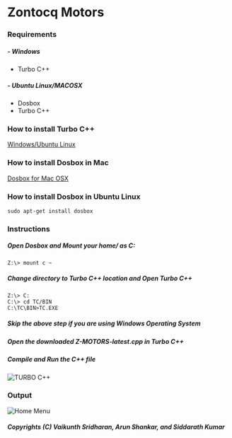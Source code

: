 # Zontocq Motors 
### Requirements 
##### - Windows  
* Turbo C++
##### - Ubuntu Linux/MACOSX
* Dosbox
* Turbo C++
### How to install Turbo C++ 
 [Windows/Ubuntu Linux](http://bharatflake.blogspot.com/2012/07/how-to-instal-turbo-c-in-ubuntu.html)
### How to install Dosbox in Mac
[Dosbox for Mac OSX](http://www.dosbox.com/wiki/DOSBox_and_Mac_OS_X)
### How to install Dosbox in Ubuntu Linux
~~~~
sudo apt-get install dosbox
~~~~
### Instructions
##### Open Dosbox and Mount your home/<username> as C: 

~~~~
Z:\> mount c ~
~~~~
##### Change directory to Turbo C++ location and Open Turbo C++ 

~~~~
Z:\> C: 
C:\> cd TC/BIN
C:\TC\BIN>TC.EXE
~~~~
##### Skip the above step if you are using Windows Operating System
##### Open the downloaded Z-MOTORS-latest.cpp in Turbo C++  
##### Compile and Run the C++ file 

![TURBO C++](https://bytebucket.org/vaikunthsridharan/car-company-information-system/raw/96ead153043b8b3b839db1e4f0ac5942c0bc0d4f/images/TURBOC.png?token=553a49b2c4bf5ff326ff1f1912c514a6f43d3e32)

### Output
![Home Menu](https://bytebucket.org/vaikunthsridharan/car-company-information-system/raw/96ead153043b8b3b839db1e4f0ac5942c0bc0d4f/images/menu.png?token=7a91e15b6575ddb545998bfa0214bae2ca1fd591)

##### Copyrights (C) Vaikunth Sridharan, Arun Shankar, and Siddarath Kumar